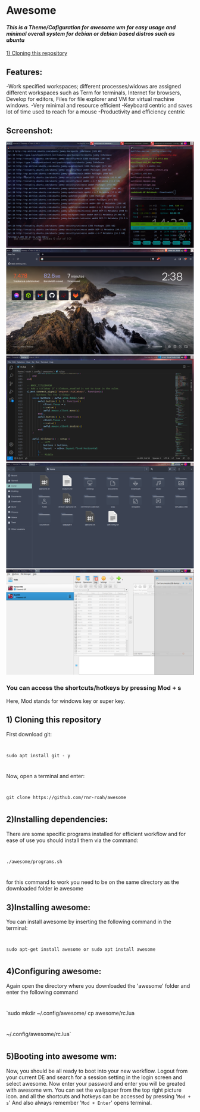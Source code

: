 # Awesome

#### _This is a Theme/Cofiguration for awesome wm for easy usage and minimal overall system for debian or debian based distros such as ubuntu_ 
[1) Cloning this repository](https://github.com/rnr-roah/awesome/blob/main/README.md#1-cloning-this-repository)
## Features:
-Work specified workspaces; different processes/widows are assigned different workspaces such as Term for terminals, Internet for browsers, Develop for editors, Files for file explorer and VM for virtual machine windows.
-Very minimal and resource efficient
-Keyboard centric and saves lot of time used to reach for a mouse
-Productivity and efficiency centric

## Screenshot:
![Screenshot of RoahOS](screenshot.png)![Screenshot of RoahOS](screenshot2.png)
![Screenshot of RoahOS](screenshot3.png)![Screenshot of RoahOS](screenshot4.png)
![Screenshot of RoahOS](screenshot5.png)

### You can access the shortcuts/hotkeys by pressing Mod + s
Here, Mod stands for windows key or super key.
## 1) Cloning this repository 
First download git:
#
`sudo apt install git - y`
#
Now, open a terminal and enter:
#
`git clone https://github.com/rnr-roah/awesome`
#
## 2)Installing dependencies:
There are some specific programs installed for efficient workflow and for ease of use you should install them via the command:
#
`./awesome/programs.sh`
#
for this command to work you need to be on the same directory as the downloaded folder ie awesome

## 3)Installing awesome:
You can install awesome by inserting the following command in the terminal:
#
`sudo apt-get install awesome or
sudo apt install awesome`
#
## 4)Configuring awesome:
Again open the directory where you downloaded the 'awesome' folder and enter the following command
#
`sudo mkdir ~/.config/awesome/ 
cp awesome/rc.lua 
#
~/.config/awesome/rc.lua`
#
## 5)Booting into awesome wm:
Now, you should be all ready to boot into your new workflow. Logout from your current DE and search for a session setting in the login screen and select awesome. Now enter your password and enter you will be greated with awesome wm.
You can set the wallpaper from the top right picture icon.
and all the shortcuts and hotkeys can be accessed by pressing '`Mod + s`'
And also always remember '`Mod + Enter`' opens terminal.





